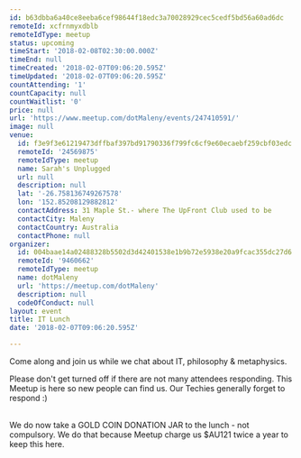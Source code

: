 ```yaml
---
id: b63dbba6a40ce8eeba6cef98644f18edc3a70028929cec5cedf5bd56a60ad6dc
remoteId: xcfrnmyxdblb
remoteIdType: meetup
status: upcoming
timeStart: '2018-02-08T02:30:00.000Z'
timeEnd: null
timeCreated: '2018-02-07T09:06:20.595Z'
timeUpdated: '2018-02-07T09:06:20.595Z'
countAttending: '1'
countCapacity: null
countWaitlist: '0'
price: null
url: 'https://www.meetup.com/dotMaleny/events/247410591/'
image: null
venue:
  id: f3e9f3e61219473dffbaf397bd91790336f799fc6cf9e60ecaebf259cbf03edc
  remoteId: '24569875'
  remoteIdType: meetup
  name: Sarah's Unplugged
  url: null
  description: null
  lat: '-26.758136749267578'
  lon: '152.85208129882812'
  contactAddress: 31 Maple St.- where The UpFront Club used to be
  contactCity: Maleny
  contactCountry: Australia
  contactPhone: null
organizer:
  id: 004baae14a02488328b5502d3d42401538e1b9b72e5938e20a9fcac355dc27d6
  remoteId: '9460662'
  remoteIdType: meetup
  name: dotMaleny
  url: 'https://meetup.com/dotMaleny'
  description: null
  codeOfConduct: null
layout: event
title: IT Lunch
date: '2018-02-07T09:06:20.595Z'

---
```

<p>Come along and join us while we chat about IT, philosophy &amp; metaphysics.</p> <p>Please don't get turned off if there are not many attendees responding. This Meetup is here so new people can find us. Our Techies generally forget to respond :)</p> <p><br/>We do now take a GOLD COIN DONATION JAR to the lunch - not compulsory. We do that because Meetup charge us $AU121 twice a year to keep this here.</p>
